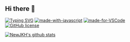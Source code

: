 ## Hi there 👋







[![Typing SVG](https://readme-typing-svg.demolab.com?font=Fira+Code&size=15&duration=2500&pause=1000&color=44F78A&width=435&lines=%F0%9F%9B%A0+Java+Backend+Enthusiast+%7C+Plugin+Developer;Backend+%EC%97%94%EC%A7%80%EB%8B%88%EC%96%B4%EB%A5%BC+%EA%BF%88%EA%BE%B8%EB%A9%B0)](https://git.io/typing-svg)
[![made-with-javascript](https://img.shields.io/badge/Made%20with-JavaScript-1f425f.svg)](https://www.javascript.com) [![made-for-VSCode](https://img.shields.io/badge/Made%20for-VSCode-1f425f.svg)](https://code.visualstudio.com/) [![GitHub license](https://img.shields.io/github/license/Naereen/StrapDown.js.svg)](https://github.com/Naereen/StrapDown.js/blob/master/LICENSE)

[![NewJKH's github stats](https://github-readme-stats.vercel.app/api?username=Naereen&theme=blue-green)](https://github.com/anuraghazra/github-readme-stats)


<!--
**NewJKH/NewJKH** is a ✨ _special_ ✨ repository because its `README.md` (this file) appears on your GitHub profile.

Here are some ideas to get you started:

- 🔭 I’m currently working on ...
- 🌱 I’m currently learning ...
- 👯 I’m looking to collaborate on ...
- 🤔 I’m looking for help with ...
- 💬 Ask me about ...
- 📫 How to reach me: ...
- 😄 Pronouns: ...
- ⚡ Fun fact: ...
-->

